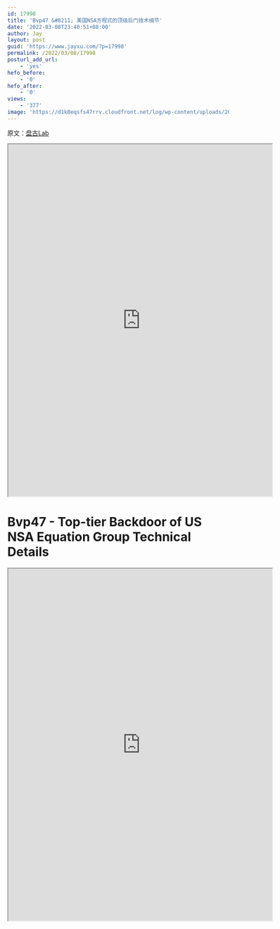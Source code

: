 ```yaml
---
id: 17998
title: 'Bvp47 &#8211; 美国NSA方程式的顶级后门技术细节'
date: '2022-03-08T23:40:51+08:00'
author: Jay
layout: post
guid: 'https://www.jayxu.com/?p=17998'
permalink: /2022/03/08/17998
posturl_add_url:
    - 'yes'
hefo_before:
    - '0'
hefo_after:
    - '0'
views:
    - '377'
image: 'https://d1k8eqsfs47rrv.cloudfront.net/log/wp-content/uploads/2022/03/116156112_americanflag.jpg'
---
```


<!-- wp:paragraph -->
<p>原文：<a href="https://www.pangulab.cn/post/the_bvp47_a_top-tier_backdoor_of_us_nsa_equation_group/" target="_blank" rel="noreferrer noopener">盘古Lab</a></p>
<!-- /wp:paragraph -->

<!-- wp:algori-pdf-viewer/block-algori-pdf-viewer {"url":"https://www.jayxu.com/log/wp-content/uploads/2022/03/The_Bvp47_a_top-tier_backdoor_of_us_nsa_equation_group.zh-cn.pdf","height":800,"id":17996} -->
<div class="wp-block-algori-pdf-viewer-block-algori-pdf-viewer"><iframe class="wp-block-algori-pdf-viewer-block-algori-pdf-viewer-iframe" src="https://www.jayxu.com/wp-content/plugins/algori-pdf-viewer/dist/web/viewer.html?file=%2Flog%2Fwp-content%2Fuploads%2F2022%2F03%2FThe_Bvp47_a_top-tier_backdoor_of_us_nsa_equation_group.zh-cn.pdf" style="width:600px;height:800px"></iframe></div>
<!-- /wp:algori-pdf-viewer/block-algori-pdf-viewer -->

<!-- wp:heading {"level":1} -->
<h1>Bvp47 - Top-tier Backdoor of US NSA Equation Group Technical Details</h1>
<!-- /wp:heading -->

<!-- wp:algori-pdf-viewer/block-algori-pdf-viewer {"url":"https://www.jayxu.com/log/wp-content/uploads/2022/03/The_Bvp47_a_top-tier_backdoor_of_us_nsa_equation_group.en_.pdf","height":800,"id":17997} -->
<div class="wp-block-algori-pdf-viewer-block-algori-pdf-viewer"><iframe class="wp-block-algori-pdf-viewer-block-algori-pdf-viewer-iframe" src="https://www.jayxu.com/wp-content/plugins/algori-pdf-viewer/dist/web/viewer.html?file=%2Flog%2Fwp-content%2Fuploads%2F2022%2F03%2FThe_Bvp47_a_top-tier_backdoor_of_us_nsa_equation_group.en_.pdf" style="width:600px;height:800px"></iframe></div>
<!-- /wp:algori-pdf-viewer/block-algori-pdf-viewer -->